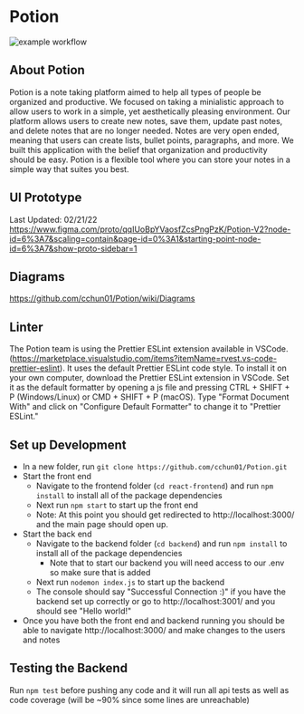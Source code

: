 # Potion
![example workflow](https://github.com/cchun01/Potion/actions/workflows/node.js.yml/badge.svg)

## About Potion
Potion is a note taking platform aimed to help all types of people be organized and productive. We focused on taking a minialistic approach to allow users to work in a simple, yet aesthetically pleasing environment. Our platform allows users to create new notes, save them, update past notes, and delete notes that are no longer needed. Notes are very open ended, meaning that users can create lists, bullet points, paragraphs, and more. We built this application with the belief that organization and productivity should be easy. Potion is a flexible tool where you can store your notes in a simple way that suites you best. 

## UI Prototype
Last Updated: 02/21/22
https://www.figma.com/proto/qqIUoBpYVaosfZcsPngPzK/Potion-V2?node-id=6%3A7&scaling=contain&page-id=0%3A1&starting-point-node-id=6%3A7&show-proto-sidebar=1

## Diagrams
https://github.com/cchun01/Potion/wiki/Diagrams

## Linter
The Potion team is using the Prettier ESLint extension available in VSCode. (https://marketplace.visualstudio.com/items?itemName=rvest.vs-code-prettier-eslint).
It uses the default Prettier ESLint code style. To install it on your own computer, download the Prettier ESLint extension in VSCode. Set it as the default formatter by opening a js file and pressing  CTRL + SHIFT + P (Windows/Linux) or CMD + SHIFT + P (macOS). Type "Format Document With" and click on "Configure Default Formatter" to change it to "Prettier ESLint."

## Set up Development
* In a new folder, run `git clone https://github.com/cchun01/Potion.git`
* Start the front end
    * Navigate to the frontend folder (`cd react-frontend`) and run `npm install` to install all of the package dependencies
    * Next run `npm start` to start up the front end
    * Note: At this point you should get redirected to http://localhost:3000/ and the main page should open up.
* Start the back end
    * Navigate to the backend folder (`cd backend`) and run `npm install` to install all of the package dependencies
        * Note that to start our backend you will need access to our .env so make sure that is added
    * Next run `nodemon index.js` to start up the backend
    * The console should say "Successful Connection :)" if you have the backend set up correctly or go to http://localhost:3001/ and you should see "Hello world!"
* Once you have both the front end and backend running you should be able to navigate http://localhost:3000/ and make changes to the users and notes


## Testing the Backend
Run `npm test` before pushing any code and it will run all api tests as well as code coverage (will be ~90% since some lines are unreachable)
